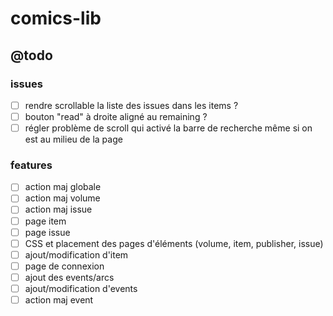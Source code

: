 # comics-lib

## @todo

### issues

- [ ] rendre scrollable la liste des issues dans les items ?
- [ ] bouton "read" à droite aligné au remaining ?
- [ ] régler problème de scroll qui activé la barre de recherche même si on est au milieu de la page

### features

- [ ] action maj globale
- [ ] action maj volume
- [ ] action maj issue
- [ ] page item
- [ ] page issue
- [ ] CSS et placement des pages d'éléments (volume, item, publisher, issue)
- [ ] ajout/modification d'item
- [ ] page de connexion
- [ ] ajout des events/arcs
- [ ] ajout/modification d'events
- [ ] action maj event